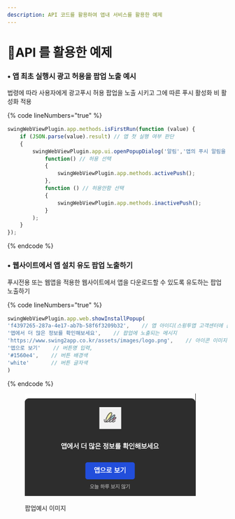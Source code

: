 ```yaml
---
description: API 코드를 활용하여 앱내 서비스를 활용한 예제
---
```


# API 를 활용한 예제

### • 앱 최초 실행시 광고 허용을 팝업 노출 예시 <a href="#adpopup-permission" id="adpopup-permission"></a>

법령에 따라 사용자에게 광고푸시 허용 팝업을 노출 시키고 그에 따른 푸시 활성화 비 활성화 적용

{% code lineNumbers="true" %}
```javascript
swingWebViewPlugin.app.methods.isFirstRun(function (value) {
    if (JSON.parse(value).result) // 앱 첫 실행 여부 판단
    {
        swingWebViewPlugin.app.ui.openPopupDialog('알림','앱의 푸시 알림을 통해서 광고 및 뉴스 소식을 받아보시겠습니까?','허용','허용안함',
            function() // 허용 선택
            {
                swingWebViewPlugin.app.methods.activePush();
            },
            function () // 허용안함 선택
            {
                swingWebViewPlugin.app.methods.inactivePush();
            }
        );
    }
});
```
{% endcode %}



### • 웹사이트에서 앱 설치 유도 팝업 노출하기 <a href="#install-promotion-popup" id="install-promotion-popup"></a>

푸시전용 또는 웹앱을 적용한 웹사이트에서 앱을 다운로드할 수 있도록 유도하는 팝업 노출하기

{% code lineNumbers="true" %}
```javascript
swingWebViewPlugin.app.web.showInstallPopup(
'f4397265-287a-4e17-ab7b-58f6f3209b32',    // 앱 아이디(스윙투앱 고객센터에 문의해주세요.)
'앱에서 더 많은 정보를 확인해보세요',    // 팝업에 노출되는 메시지
'https://www.swing2app.co.kr/assets/images/logo.png',    // 아이콘 이미지
'앱으로 보기'    // 버튼명 입력,
'#1560e4',    // 버튼 배경색
'white'       // 버튼 글자색 
)
```
{% endcode %}

<figure><img src="../../../.gitbook/assets/image (58).png" alt=""><figcaption><p>팝업예시 이미지</p></figcaption></figure>

